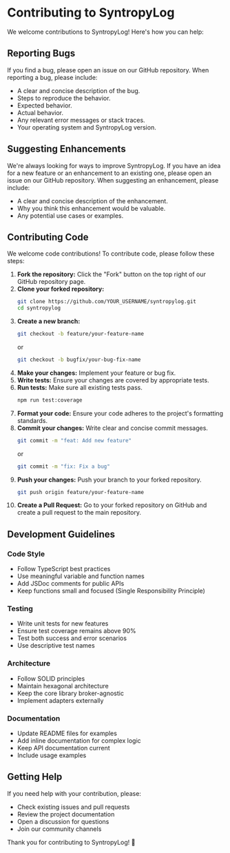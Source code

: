 # Contributing to SyntropyLog

We welcome contributions to SyntropyLog! Here's how you can help:

## Reporting Bugs

If you find a bug, please open an issue on our GitHub repository. When reporting a bug, please include:

* A clear and concise description of the bug.
* Steps to reproduce the behavior.
* Expected behavior.
* Actual behavior.
* Any relevant error messages or stack traces.
* Your operating system and SyntropyLog version.

## Suggesting Enhancements

We're always looking for ways to improve SyntropyLog. If you have an idea for a new feature or an enhancement to an existing one, please open an issue on our GitHub repository. When suggesting an enhancement, please include:

* A clear and concise description of the enhancement.
* Why you think this enhancement would be valuable.
* Any potential use cases or examples.

## Contributing Code

We welcome code contributions! To contribute code, please follow these steps:

1. **Fork the repository:** Click the "Fork" button on the top right of our GitHub repository page.
2. **Clone your forked repository:**
   ```bash
   git clone https://github.com/YOUR_USERNAME/syntropylog.git
   cd syntropylog
   ```
3. **Create a new branch:**
   ```bash
   git checkout -b feature/your-feature-name
   ```
   or
   ```bash
   git checkout -b bugfix/your-bug-fix-name
   ```
4. **Make your changes:** Implement your feature or bug fix.
5. **Write tests:** Ensure your changes are covered by appropriate tests.
6. **Run tests:** Make sure all existing tests pass.
   ```bash
   npm run test:coverage
   ```
7. **Format your code:** Ensure your code adheres to the project's formatting standards.
8. **Commit your changes:** Write clear and concise commit messages.
   ```bash
   git commit -m "feat: Add new feature"
   ```
   or
   ```bash
   git commit -m "fix: Fix a bug"
   ```
9. **Push your changes:** Push your branch to your forked repository.
   ```bash
   git push origin feature/your-feature-name
   ```
10. **Create a Pull Request:** Go to your forked repository on GitHub and create a pull request to the main repository.

## Development Guidelines

### Code Style
- Follow TypeScript best practices
- Use meaningful variable and function names
- Add JSDoc comments for public APIs
- Keep functions small and focused (Single Responsibility Principle)

### Testing
- Write unit tests for new features
- Ensure test coverage remains above 90%
- Test both success and error scenarios
- Use descriptive test names

### Architecture
- Follow SOLID principles
- Maintain hexagonal architecture
- Keep the core library broker-agnostic
- Implement adapters externally

### Documentation
- Update README files for examples
- Add inline documentation for complex logic
- Keep API documentation current
- Include usage examples

## Getting Help

If you need help with your contribution, please:
- Check existing issues and pull requests
- Review the project documentation
- Open a discussion for questions
- Join our community channels

Thank you for contributing to SyntropyLog! 🚀